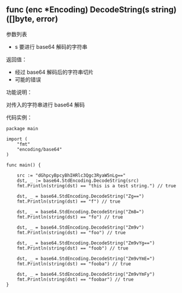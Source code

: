 ## func (enc *Encoding) DecodeString(s string) ([]byte, error)

参数列表

- s 要进行 base64 解码的字符串

返回值：

- 经过 base64 解码后的字符串切片
- 可能的错误

功能说明：

对传入的字符串进行 base64 解码

代码实例：

    package main

    import (
        "fmt"
        "encoding/base64"
    )

    func main() {

        src := "dGhpcyBpcyBhIHRlc3Qgc3RyaW5nLg=="
        dst, _ := base64.StdEncoding.DecodeString(src)
        fmt.Println(string(dst) == "this is a test string.") // true

        dst, _ = base64.StdEncoding.DecodeString("Zg==")
        fmt.Println(string(dst) == "f") // true

        dst, _ = base64.StdEncoding.DecodeString("Zm8=")
        fmt.Println(string(dst) == "fo") // true

        dst, _ = base64.StdEncoding.DecodeString("Zm9v")
        fmt.Println(string(dst) == "foo") // true

        dst, _ = base64.StdEncoding.DecodeString("Zm9vYg==")
        fmt.Println(string(dst) == "foob") // true

        dst, _ = base64.StdEncoding.DecodeString("Zm9vYmE=")
        fmt.Println(string(dst) == "fooba") // true

        dst, _ = base64.StdEncoding.DecodeString("Zm9vYmFy")
        fmt.Println(string(dst) == "foobar") // true
    }
